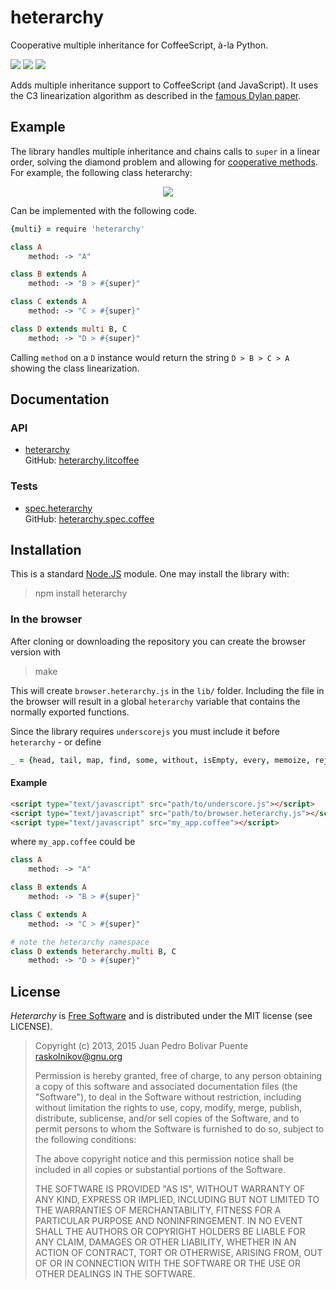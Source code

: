heterarchy
==========

Cooperative multiple inheritance for CoffeeScript, à-la Python.

<a href="http://badge.fury.io/js/heterarchy"><img src="https://badge.fury.io/js/heterarchy.svg"/></a>
<a href="https://travis-ci.org/arximboldi/heterarchy"><img src="https://travis-ci.org/arximboldi/heterarchy.svg"/></a>
<a href="https://coveralls.io/r/arximboldi/heterarchy"><img src="https://coveralls.io/repos/arximboldi/heterarchy/badge.svg"/></a>

Adds multiple inheritance support to CoffeeScript (and JavaScript).
It uses the C3 linearization algorithm as described in the [famous
Dylan paper](http://citeseerx.ist.psu.edu/viewdoc/download?doi=10.1.1.19.3910&rep=rep1&type=pdf).

Example
-------

The library handles multiple inheritance and chains calls to `super`
in a linear order, solving the diamond problem and allowing for
[cooperative methods](http://www.artima.com/weblogs/viewpost.jsp?thread=281127). For
example, the following class heterarchy:

<div style="text-align:center">
  <img src="https://cdn.rawgit.com/arximboldi/heterarchy/master/pic/diamond.svg"/>
</div>

Can be implemented with the following code.

```coffee
{multi} = require 'heterarchy'

class A
    method: -> "A"

class B extends A
    method: -> "B > #{super}"

class C extends A
    method: -> "C > #{super}"

class D extends multi B, C
    method: -> "D > #{super}"
```

Calling `method` on a `D` instance would return the string `D > B > C > A`
showing the class linearization.

Documentation
-------------

### API

* [heterarchy][heterarchy]
  <br/>GitHub: [heterarchy.litcoffee](https://github.com/arximboldi/heterarchy/blob/master/heterarchy.litcoffee)

### Tests

* [spec.heterarchy][spec.heterarchy]
  <br/>GitHub: [heterarchy.spec.coffee](https://github.com/arximboldi/heterarchy/blob/master/test/heterarchy.spec.coffee)

  [heterarchy]: http://sinusoid.es/heterarchy/heterarchy.html
  [spec.heterarchy]: http://sinusoid.es/heterarchy/test/heterarchy.spec.html

Installation
------------

This is a standard [Node.JS](http://nodejs.org) module. One may
install the library with:

> npm install heterarchy

### In the browser

After cloning or downloading the repository you can create the browser version with

> make

This will create `browser.heterarchy.js` in the `lib/` folder.
Including the file in the browser will result in a global `heterarchy` variable that contains the normally exported functions.

Since the library requires `underscorejs` you must include it before `heterarchy` - or define

```coffee
_ = {head, tail, map, find, some, without, isEmpty, every, memoize, reject, partial, isEqual, reduce}
```

#### Example

```html
<script type="text/javascript" src="path/to/underscore.js"></script>
<script type="text/javascript" src="path/to/browser.heterarchy.js"></script>
<script type="text/javascript" src="my_app.coffee"></script>
```

where `my_app.coffee` could be

```coffee
class A
    method: -> "A"

class B extends A
    method: -> "B > #{super}"

class C extends A
    method: -> "C > #{super}"

# note the heterarchy namespace
class D extends heterarchy.multi B, C
    method: -> "D > #{super}"
```


License
-------

*Heterarchy* is [Free Software][free-software] and is distributed
under the MIT license (see LICENSE).

  [free-software]: http://www.gnu.org/philosophy/free-sw.html

> Copyright (c) 2013, 2015 Juan Pedro Bolivar Puente <raskolnikov@gnu.org>
>
> Permission is hereby granted, free of charge, to any person obtaining a copy
> of this software and associated documentation files (the "Software"), to deal
> in the Software without restriction, including without limitation the rights
> to use, copy, modify, merge, publish, distribute, sublicense, and/or sell
> copies of the Software, and to permit persons to whom the Software is
> furnished to do so, subject to the following conditions:
>
> The above copyright notice and this permission notice shall be included in
> all copies or substantial portions of the Software.
>
> THE SOFTWARE IS PROVIDED "AS IS", WITHOUT WARRANTY OF ANY KIND, EXPRESS OR
> IMPLIED, INCLUDING BUT NOT LIMITED TO THE WARRANTIES OF MERCHANTABILITY,
> FITNESS FOR A PARTICULAR PURPOSE AND NONINFRINGEMENT. IN NO EVENT SHALL THE
> AUTHORS OR COPYRIGHT HOLDERS BE LIABLE FOR ANY CLAIM, DAMAGES OR OTHER
> LIABILITY, WHETHER IN AN ACTION OF CONTRACT, TORT OR OTHERWISE, ARISING FROM,
> OUT OF OR IN CONNECTION WITH THE SOFTWARE OR THE USE OR OTHER DEALINGS IN
> THE SOFTWARE.

